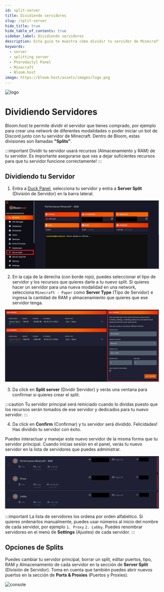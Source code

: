```yaml
---
id: split-server
title: Dividiendo servidores
slug: /split-server
hide_title: true
hide_table_of_contents: true
sidebar_label: Dividiendo servidores
description: Esta guía te muestra cómo dividir tu servidor de Minecraft.
keywords:
  - server
  - splitting server
  - Pterodactyl Panel
  - Minecraft
  - Bloom.host
image: https://bloom.host/assets/images/logo.png
---
```


<div class="text--center">
<img src="https://bloom.host/logo-white.svg" alt="logo" height="50%" width="50%"/>
<h1>Dividiendo Servidores</h1>
</div>

Bloom.host te permite dividir el servidor que tienes comprado, por ejemplo para crear una network de diferentes modalidades
o poder iniciar un bot de Discord junto con tu servidor de Minecraft. Dentro de Bloom, estas divisiones son llamadas **"Splits"**.

:::important
Dividir tu servidor usará recursos (Almacenamiento y RAM) de tu servidor.
Es importante asegurarse que vas a dejar suficientes recursos para que tu servidor funcione correctamente!
:::

## Dividiendo tu Servidor

1. Entra a [Duck Panel](https://mc.bloom.host/), selecciona tu servidor y entra a **Server Split** (División de Servidor)
en la barra lateral.

![split](../../../../../static/imgs/using_the_panel/split_server/1.png)

2. En la caja de la derecha (con borde rojo), puedes seleccionar el tipo de servidor y los recursos que quieres
darle a tu nuevo split. Si quieres hacer un servidor para una nueva modalidad en una network, selecciona `Minecraft - Paper`
como **Server Type** (Tipo de Servidor) e ingresa la cantidad de RAM y almacenamiento que quieres que ese servidor tenga.

![split](../../../../../static/imgs/using_the_panel/split_server/2.png)

3. Da click en **Split server** (Dividir Servidor) y verás una ventana para confirmar si quieres crear el split.

:::caution
Tu servidor principal será reiniciado cuando lo dividas puesto que los recursos serán tomados de ese servidor y dedicados
para tu nuevo servidor.
:::

4. Da click en **Confirm** (Confirmar) y tu servidor será dividido. Felicidades! Has dividido tu servidor con éxito.

Puedes interactuar y manejar este nuevo servidor de la misma forma que tu servidor principal. Cuando inicias sesión en
el panel, verás tu nuevo servidor en la lista de servidores que puedes administrar.

![split](../../../../../static/imgs/using_the_panel/split_server/3.png)

:::important
La lista de servidores los ordena por orden alfabético. Si quieres ordenarlos manualmente, puedes usar números al inicio
del nombre de cada servidor, por ejemplo `1. Proxy` `2. Lobby`. Puedes renombrar servidores en el menú de **Settings** (Ajustes)
de cada servidor.
:::

## Opciones de Splits

Puedes cambiar tu servidor principal, borrar un split, editar puertos, tipo, RAM y Almacenamiento de cada servidor en la
sección de **Server Split** (División de Servidor). Toma en cuenta que también puedes abrir nuevos puertos en la sección de
**Ports & Proxies** (Puertos y Proxies).

<div class="text--center"><img src={require('../../../../../static/imgs/using_the_panel/split_server/4.png').default} alt="console"/></div>
